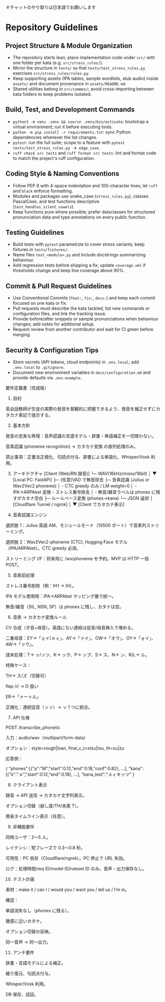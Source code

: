＃チャットのやり取りは日本語でお願いします

# Repository Guidelines

## Project Structure & Module Organization

- The repository starts lean; place implementation code under `src/` with one folder per kata (e.g. `src/stress_rules/`).
- Mirror the structure in `tests/` so that `tests/test_stress_rules.py` exercises `src/stress_rules/rules.py`.
- Keep supporting assets (IPA tables, sample wordlists, stub audio) inside `assets/` and document provenance in `assets/README.md`.
- Shared utilities belong in `src/common/`; avoid cross-importing between kata folders to keep problems isolated.

## Build, Test, and Development Commands

- `python3 -m venv .venv && source .venv/bin/activate`: bootstrap a virtual environment; run it before executing tools.
- `python -m pip install -r requirements.txt`: sync Python dependencies whenever the list changes.
- `pytest`: run the full suite; scope to a feature with `pytest tests/test_stress_rules.py -k edge_case`.
- `ruff check src tests` and `ruff format src tests`: lint and format code to match the project's ruff configuration.

## Coding Style & Naming Conventions

- Follow PEP 8 with 4-space indentation and 100-character lines; let `ruff` and `black` enforce formatting.
- Modules and packages use snake_case (`stress_rules.py`), classes PascalCase, and test functions descriptive (`test_handles_silent_vowels`).
- Keep functions pure where possible; prefer dataclasses for structured pronunciation data and type annotations on every public function.

## Testing Guidelines

- Build tests with `pytest` parametrize to cover stress variants; keep fixtures in `tests/fixtures/`.
- Name files `test_<module>.py` and include docstrings summarizing behaviour.
- Add regression tests before shipping a fix; update `coverage.xml` if thresholds change and keep line coverage above 90%.

## Commit & Pull Request Guidelines

- Use Conventional Commits (`feat:`, `fix:`, `docs:`) and keep each commit focused on one kata or fix.
- Pull requests must describe the kata tackled, list new commands or configuration files, and link the tracking issue.
- Provide before/after snippets or sample pronunciations when behaviour changes; add notes for additional setup.
- Request review from another contributor and wait for CI green before merging.

## Security & Configuration Tips

- Store secrets (API tokens, cloud endpoints) in `.env.local`; add `.env.local` to `.gitignore`.
- Document new environment variables in `docs/configuration.md` and provide defaults via `.env.example`.

要件定義書（完成版）

1. 目的

英会話教師が生徒の実際の発音を客観的に把握できるよう、発音を補正せずにカタカナ表記で提示する。

2. 基本方針

発音の忠実な再現：音声認識の言語モデル・辞書・単語補正を一切使わない。

音素認識 (phoneme recognition) → カタカナ変換 の直列処理のみ。

禁止事項：正書法正規化、句読点付与、辞書による単語化、Whisper/Vosk 利用。

3. アーキテクチャ
   [Client (Web/RN 録音)]
   └─ WAV(16kHz/mono/16bit)
   │
   ▼
   [Local PC: FastAPI]
   ├─ (任意)VAD で無音除去
   ├─ 音素認識 (Julius or Wav2Vec2 phoneme)
   │ - CTC greedy のみ / LM weight=0
   │ - IPA→ARPAbet 変換・ストレス番号除去
   │ - 無音/雑音ラベルは phones に残すがカタナ空白
   ├─ ルールベース変換 (phones→kana)
   └─ JSON 返却
   │
   [Cloudflare Tunnel / ngrok]
   │
   ▼
   [Client でカタカナ表示]

4. 音素認識エンジン

選択肢 1：Julius 英語 AM、モジュールモード（10500 ポート）で音素列ストリーミング。

選択肢 2：Wav2Vec2-phoneme (CTC), Hugging Face モデル（IPA/ARPAbet）。CTC greedy 必須。

ストリーミング I/F：将来用に /ws/phoneme を予約。MVP は HTTP 一括 POST。

5. 音素前処理

ストレス番号削除（例：IH1 → IH）。

IPA モデル使用時：IPA→ARPAbet マッピング層で統一。

無音/雑音（SIL, NSN, SP）は phones に残し、カタナは空。

6. 音素 → カタカナ変換ルール

CV 合成（子音+母音）。英語にない連結は促音/母音挿入で埋める。

二重母音：EY→「ェイ/メィ」、AY→「ァイ」、OW→「オウ」、OY→「ォイ」、AW→「ァウ」。

語末処理：T→ ッ/ッツ、K→ ック、P→ ップ、S→ ス、N→ ン、R/L→ ル。

特殊ケース：

TH→ ス/ズ（切替可）

flap /ɾ/ → D 扱い

ER→「ァー＋ル」

正規化：連続促音（ッッ）→ ッ 1 つに統合。

7. API 仕様

POST /transcribe_phonetic

入力：audio/wav（multipart/form-data）

オプション：style=rough|loan, final_c_t=xtsu|tsu, th=su|zu

応答例：

{
"phones":[{"p":"M","start":0.12,"end":0.18,"conf":0.82}, ...],
"kana":[{"k":"メ","start":0.12,"end":0.18}, ...],
"kana_text":"メィキッツ"
}

8. クライアント表示

録音 → API 送信 → カタカナ文字列表示。

オプション切替（崩し度/TH/末尾 T）。

簡易タイムライン表示（任意）。

9. 非機能要件

同時ユーザ：2〜5 人。

レイテンシ：短フレーズで 0.3〜0.8 秒。

可用性：PC 依存（Cloudflare/ngrok）。PC 停止で URL 失効。

ログ：処理時間/req ID/model ID/ruleset ID のみ。音声・出力保存なし。

10. テスト計画

素材：make it / can I / would you / want you / tell us / I’m in。

確認：

単語消失なし（phones に残る）。

聴感に近いカタナ。

オプション切替の反映。

同一音声 → 同一出力。

11. アンチ要件

辞書・言語モデルによる補正。

綴り復元、句読点付与。

Whisper/Vosk 利用。

DB 保存、認証。
